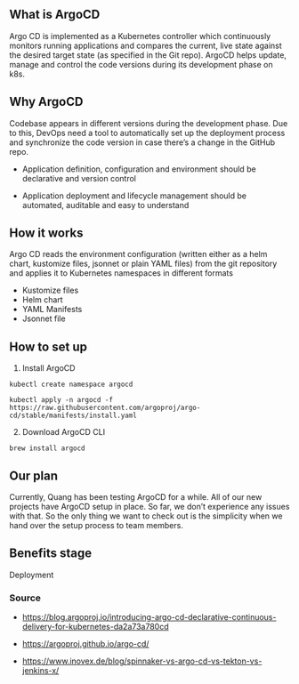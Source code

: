 ## What is ArgoCD
Argo CD is implemented as a Kubernetes controller which continuously monitors running applications and compares the current, live state against the desired target state (as specified in the Git repo). ArgoCD helps update, manage and control the code versions during its development phase on k8s.

## Why ArgoCD
Codebase appears in different versions during the development phase. Due to this, DevOps need a tool to automatically set up the deployment process and synchronize the code version in case there’s a change in the GitHub repo.

- Application definition, configuration and environment should be declarative and version control

- Application deployment and lifecycle management should be automated, auditable and easy to understand

## How it works
Argo CD reads the environment configuration (written either as a helm chart, kustomize files, jsonnet or plain YAML files) from the git repository and applies it to Kubernetes namespaces in different formats
- Kustomize files
- Helm chart
- YAML Manifests
- Jsonnet file

## How to set up

1. Install ArgoCD

`kubectl create namespace argocd`

`kubectl apply -n argocd -f https://raw.githubusercontent.com/argoproj/argo-cd/stable/manifests/install.yaml`


2. Download ArgoCD CLI

`brew install argocd`

## Our plan
Currently, Quang has been testing ArgoCD for a while. All of our new projects have ArgoCD setup in place. So far, we don’t experience any issues with that. So the only thing we want to check out is the simplicity when we hand over the setup process to team members.

## Benefits stage
Deployment

### Source
- https://blog.argoproj.io/introducing-argo-cd-declarative-continuous-delivery-for-kubernetes-da2a73a780cd

- https://argoproj.github.io/argo-cd/

- https://www.inovex.de/blog/spinnaker-vs-argo-cd-vs-tekton-vs-jenkins-x/
